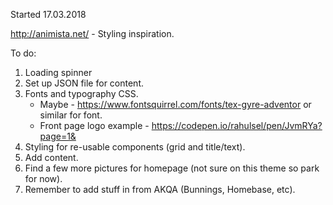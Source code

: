 Started 17.03.2018

http://animista.net/ - Styling inspiration.

To do:

1. Loading spinner
2. Set up JSON file for content.
3. Fonts and typography CSS. 
      - Maybe - https://www.fontsquirrel.com/fonts/tex-gyre-adventor or similar for font.
      - Front page logo example - https://codepen.io/rahulsel/pen/JvmRYa?page=1&
4. Styling for re-usable components (grid and title/text).
5. Add content.
6. Find a few more pictures for homepage (not sure on this theme so park for now).
7. Remember to add stuff in from AKQA (Bunnings, Homebase, etc).
